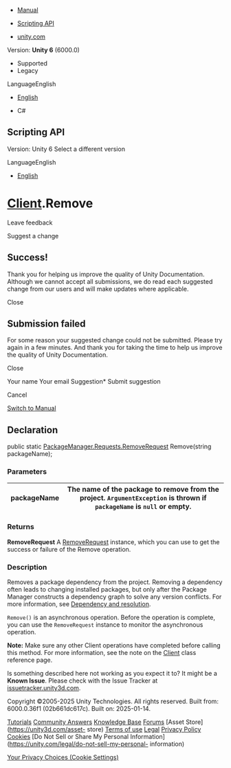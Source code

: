 [ ]()

  * [Manual](../Manual/index.html)
  * [Scripting API](../ScriptReference/index.html)

  * [unity.com](https://unity.com/)

Version: **Unity 6** (6000.0)

  * Supported
  * Legacy

LanguageEnglish

  * [English]()

  * C#

[ ](https://docs.unity3d.com)

## Scripting API

Version: Unity 6 Select a different version

LanguageEnglish

  * [English]()

#  [Client](PackageManager.Client.html).Remove

Leave feedback

Suggest a change

## Success!

Thank you for helping us improve the quality of Unity Documentation. Although
we cannot accept all submissions, we do read each suggested change from our
users and will make updates where applicable.

Close

## Submission failed

For some reason your suggested change could not be submitted. Please <a>try
again</a> in a few minutes. And thank you for taking the time to help us
improve the quality of Unity Documentation.

Close

Your name Your email Suggestion* Submit suggestion

Cancel

[Switch to Manual](../Manual/class-PackageManager.html "Go to PackageManager
Component in the Manual")

## Declaration

public static
[PackageManager.Requests.RemoveRequest](PackageManager.Requests.RemoveRequest.html)
Remove(string packageName);

### Parameters

packageName | The name of the package to remove from the project. `ArgumentException` is thrown if `packageName` is `null` or empty.  
---|---  
  
### Returns

**RemoveRequest** A
[RemoveRequest](PackageManager.Requests.RemoveRequest.html) instance, which
you can use to get the success or failure of the Remove operation.

### Description

Removes a package dependency from the project. Removing a dependency often
leads to changing installed packages, but only after the Package Manager
constructs a dependency graph to solve any version conflicts. For more
information, see [Dependency and resolution](../Manual/upm-dependencies.html).

`Remove()` is an asynchronous operation. Before the operation is complete, you
can use the `RemoveRequest` instance to monitor the asynchronous operation.  
  
**Note:** Make sure any other Client operations have completed before calling
this method. For more information, see the note on the
[Client](PackageManager.Client.html) class reference page.

Is something described here not working as you expect it to? It might be a
**Known Issue**. Please check with the Issue Tracker at
[issuetracker.unity3d.com](https://issuetracker.unity3d.com).

Copyright ©2005-2025 Unity Technologies. All rights reserved. Built from:
6000.0.36f1 (02b661dc617c). Built on: 2025-01-14.

[Tutorials](https://unity3d.com/learn) [Community
Answers](https://answers.unity3d.com) [Knowledge
Base](https://support.unity3d.com/hc/en-us)
[Forums](https://forum.unity3d.com) [Asset Store](https://unity3d.com/asset-
store) [Terms of use](https://docs.unity3d.com/Manual/TermsOfUse.html)
[Legal](https://unity.com/legal) [Privacy
Policy](https://unity.com/legal/privacy-policy)
[Cookies](https://unity.com/legal/cookie-policy) [Do Not Sell or Share My
Personal Information](https://unity.com/legal/do-not-sell-my-personal-
information)

[Your Privacy Choices (Cookie Settings)](javascript:void\(0\);)

